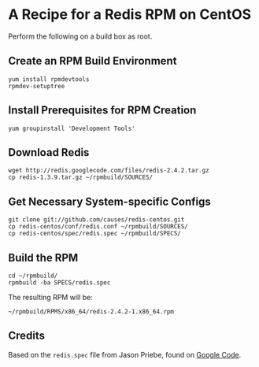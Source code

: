# A Recipe for a Redis RPM on CentOS

Perform the following on a build box as root.

## Create an RPM Build Environment

    yum install rpmdevtools
    rpmdev-setuptree

## Install Prerequisites for RPM Creation

    yum groupinstall 'Development Tools'

## Download Redis

    wget http://redis.googlecode.com/files/redis-2.4.2.tar.gz
    cp redis-1.3.9.tar.gz ~/rpmbuild/SOURCES/

## Get Necessary System-specific Configs

    git clone git://github.com/causes/redis-centos.git
    cp redis-centos/conf/redis.conf ~/rpmbuild/SOURCES/
    cp redis-centos/spec/redis.spec ~/rpmbuild/SPECS/

## Build the RPM

    cd ~/rpmbuild/
    rpmbuild -ba SPECS/redis.spec

The resulting RPM will be:

    ~/rpmbuild/RPMS/x86_64/redis-2.4.2-1.x86_64.rpm

## Credits

Based on the `redis.spec` file from Jason Priebe, found on [Google Code][gc].

 [gc]: http://groups.google.com/group/redis-db/files
